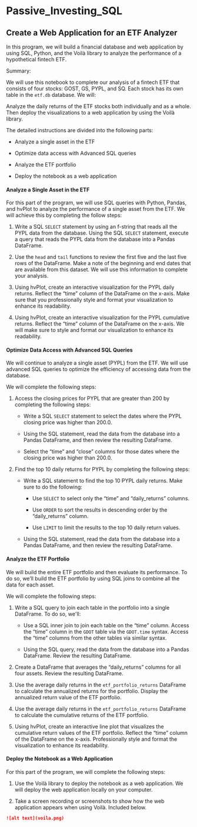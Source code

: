 # Passive_Investing_SQL

## Create a Web Application for an ETF Analyzer

In this program, we will build a financial database and web application by using SQL, Python, and the Voilà library to analyze the performance of a hypothetical fintech ETF.

Summary: 

We will use this notebook to complete our analysis of a fintech ETF that consists of four stocks: GOST, GS, PYPL, and SQ. Each stock has its own table in the `etf.db` database.  We will:

Analyze the daily returns of the ETF stocks both individually and as a whole. Then deploy the visualizations to a web application by using the Voilà library.

The detailed instructions are divided into the following parts:

* Analyze a single asset in the ETF

* Optimize data access with Advanced SQL queries

* Analyze the ETF portfolio

* Deploy the notebook as a web application

#### Analyze a Single Asset in the ETF

For this part of the program, we will use SQL queries with Python, Pandas, and hvPlot to analyze the performance of a single asset from the ETF.  We will achieve this by completing the follow steps:

1. Write a SQL `SELECT` statement by using an f-string that reads all the PYPL data from the database. Using the SQL `SELECT` statement, execute a query that reads the PYPL data from the database into a Pandas DataFrame.

2. Use the `head` and `tail` functions to review the first five and the last five rows of the DataFrame. Make a note of the beginning and end dates that are available from this dataset. We will use this information to complete your analysis.

3. Using hvPlot, create an interactive visualization for the PYPL daily returns. Reflect the “time” column of the DataFrame on the x-axis. Make sure that you professionally style and format your visualization to enhance its readability.

4. Using hvPlot, create an interactive visualization for the PYPL cumulative returns. Reflect the “time” column of the DataFrame on the x-axis. We will make sure to style and format our visualization to enhance its readability.

#### Optimize Data Access with Advanced SQL Queries

We will continue to analyze a single asset (PYPL) from the ETF. We will use advanced SQL queries to optimize the efficiency of accessing data from the database.

We will complete the following steps:

1. Access the closing prices for PYPL that are greater than 200 by completing the following steps:

    - Write a SQL `SELECT` statement to select the dates where the PYPL closing price was higher than 200.0.

    - Using the SQL statement, read the data from the database into a Pandas DataFrame, and then review the resulting DataFrame.

    - Select the “time” and “close” columns for those dates where the closing price was higher than 200.0.

2. Find the top 10 daily returns for PYPL by completing the following steps:

    -  Write a SQL statement to find the top 10 PYPL daily returns. Make sure to do the following:

        * Use `SELECT` to select only the “time” and “daily_returns” columns.

        * Use `ORDER` to sort the results in descending order by the “daily_returns” column.

        * Use `LIMIT` to limit the results to the top 10 daily return values.

    - Using the SQL statement, read the data from the database into a Pandas DataFrame, and then review the resulting DataFrame.

#### Analyze the ETF Portfolio

We will build the entire ETF portfolio and then evaluate its performance. To do so, we’ll build the ETF portfolio by using SQL joins to combine all the data for each asset.

We will complete the following steps:

1. Write a SQL query to join each table in the portfolio into a single DataFrame. To do so, we'll:

    - Use a SQL inner join to join each table on the “time” column. Access the “time” column in the `GDOT` table via the `GDOT.time` syntax. Access the “time” columns from the other tables via similar syntax.

    - Using the SQL query, read the data from the database into a Pandas DataFrame. Review the resulting DataFrame.

2. Create a DataFrame that averages the “daily_returns” columns for all four assets. Review the resulting DataFrame.

3. Use the average daily returns in the `etf_portfolio_returns` DataFrame to calculate the annualized returns for the portfolio. Display the annualized return value of the ETF portfolio.

4. Use the average daily returns in the `etf_portfolio_returns` DataFrame to calculate the cumulative returns of the ETF portfolio.

5. Using hvPlot, create an interactive line plot that visualizes the cumulative return values of the ETF portfolio. Reflect the “time” column of the DataFrame on the x-axis. Professionally style and format the visualization to enhance its readability.

#### Deploy the Notebook as a Web Application

For this part of the program, we will complete the following steps:

1. Use the Voilà library to deploy the notebook as a web application. We will deploy the web application locally on your computer.

2. Take a screen recording or screenshots to show how the web application appears when using Voilà. Included below.

```md
![alt text](voila.png)
```
